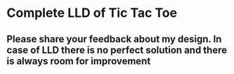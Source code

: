 # Complete LLD of Tic Tac Toe 
## Please share your feedback about my design. In case of LLD there is no perfect solution and there is always room for improvement
